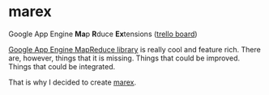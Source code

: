 marex
=====

Google App Engine **Ma**p **R**duce **Ex**tensions ([trello board](https://trello.com/board/marex-dev/51089e43ab641262520030c3))

[Google App Engine MapReduce library](http://code.google.com/p/appengine-mapreduce/) is really cool and feature rich.
There are, however, things that it is missing. Things that could be improved. Things that could be integrated.

That is why I decided to create [marex](/Paulius-Maruska/marex).

